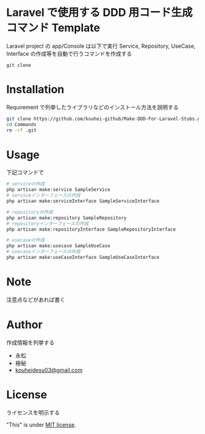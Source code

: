 # Laravel で使用する DDD 用コード生成コマンド Template

Laravel project の app/Console は以下で実行
Service, Repository, UseCase, Interface の作成等を自動で行うコマンドを作成する

```
git clone
```

# Installation

Requirement で列挙したライブラリなどのインストール方法を説明する

```bash
git clone https://github.com/kouhei-github/Make-DDD-For-Laravel-Stubs.git Commands
cd Commands
rm -rf .git
```

# Usage

下記コマンドで

```bash
# serviceの作成
php artisan make:service SampleService
# serviceインターフェースの作成
php artisan make:serviceInterface SampleServiceInterface

# repositoryの作成
php artisan make:repository SampleRepository
# repositoryインターフェースの作成
php artisan make:repositoryInterface SampleRepositoryInterface

# usecaseの作成
php artisan make:usecase SampleUseCase
# usecaseインターフェースの作成
php artisan make:useCaseInterface SampleUseCaseInterface
```

# Note

注意点などがあれば書く

# Author

作成情報を列挙する

- 永松
- 極秘
- kouheidesu03@gmail.com

# License

ライセンスを明示する

"This" is under [MIT license](https:/).
